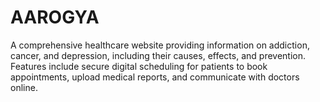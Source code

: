 # AAROGYA
A comprehensive healthcare website providing information on addiction, cancer, and depression, including their causes, effects, and prevention. Features include secure digital scheduling for patients to book appointments, upload medical reports, and communicate with doctors online.
